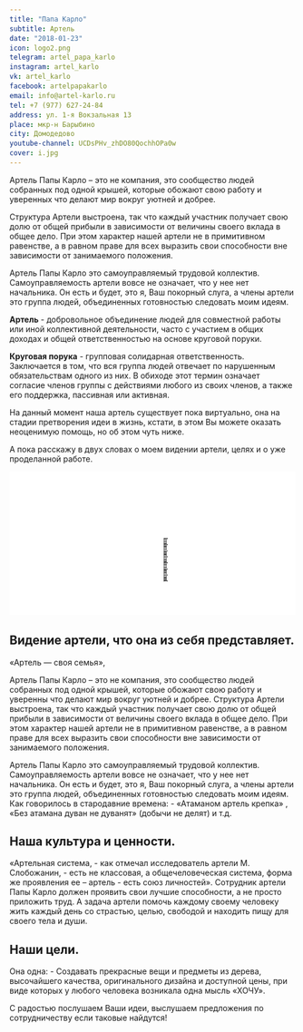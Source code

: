 ```yaml
---
title: "Папа Карло"
subtitle: Артель
date: "2018-01-23"
icon: logo2.png
telegram: artel_papa_karlo
instagram: artel_karlo
vk: artel_karlo
facebook: artelpapakarlo
email: info@artel-karlo.ru
tel: +7 (977) 627-24-84
address: ул. 1-я Вокзальная 13
place: мкр-н Барыбино
city: Домодедово
youtube-channel: UCDsPHv_zhDO80QochhOPa0w
cover: i.jpg
---
```


Артель Папы Карло – это не компания, это сообщество людей собранных под одной крышей, которые обожают свою работу и уверенных что делают мир вокруг уютней и добрее.

Структура Артели выстроена, так что каждый участник получает свою долю от общей прибыли в зависимости от величины своего вклада в общее дело. При этом характер нашей артели не в примитивном равенстве, а в равном праве для всех выразить свои способности вне зависимости от занимаемого положения.

Артель Папы Карло это самоуправляемый трудовой коллектив. Самоуправляемость артели вовсе не означает, что у нее нет начальника. Он есть и будет, это я, Ваш покорный слуга, а члены артели это группа людей, объединенных готовностью следовать моим идеям. 

**Артель** - добровольное объединение людей для совместной работы или иной коллективной деятельности, часто с участием в общих доходах и общей ответственностью на основе круговой поруки.

**Круговая порука** - групповая солидарная ответственность. Заключается в том, что вся группа людей отвечает по нарушенным обязательствам одного из них. В обиходе этот термин означает согласие членов группы с действиями любого из своих членов, а также его поддержка, пассивная или активная.

На данный момент наша артель существует пока виртуально, она на стадии претворения идеи в жизнь, кстати, в этом Вы можете оказать неоценимую помощь, но об этом чуть ниже.

А пока расскажу в двух словах о моем видении артели, целях и о уже проделанной работе.

![](./logo1.png)

## Видение артели, что она из себя представляет.

«Артель — своя семья»,

Артель Папы Карло – это не компания, это сообщество людей собранных под одной крышей, которые обожают свою работу и уверенны что делают мир вокруг уютней и добрее. Структура Артели выстроена, так что каждый участник получает свою долю от общей прибыли в зависимости от величины своего вклада в общее дело. При этом характер нашей артели не в примитивном равенстве, а в равном праве для всех выразить свои способности вне зависимости от занимаемого положения.

Артель Папы Карло это самоуправляемый трудовой коллектив. Самоуправляемость артели вовсе не означает, что у нее нет начальника. Он есть и будет, это я, Ваш покорный слуга, а члены артели это группа людей, объединенных готовностью следовать моим идеям. Как говорилось в стародавние времена: - «Атаманом артель крепка» , «Без атамана дуван не дуванят» (добычи не делят) и т.д.

## Наша культура и ценности.

«Артельная система, - как отмечал исследователь артели М. Слобожанин, - есть не классовая, а общечеловеческая система, форма же проявления ее – артель - есть союз личностей». Сотрудник артели Папы Карло должен проявить свои лучшие способности, а не просто приложить труд. А задача артели помочь каждому своему человеку жить каждый день со страстью, целью, свободой и находить пищу для своего тела и души.

## Наши цели.

Она одна: - Создавать прекрасные вещи и предметы из дерева, высочайшего качества, оригинального дизайна и доступной цены, при виде которых у любого человека возникала одна мысль «ХОЧУ».

С радостью послушаем Ваши идеи, выслушаем предложения по сотрудничеству если таковые найдутся!
